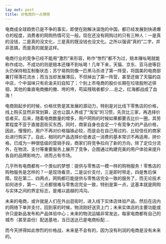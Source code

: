 ```yaml
---
lay out: post
title: 对电商的一点猜想
---
```


电商成全球趋势已是不争的事实，即使在刚解决温饱的中国，都已经发展到快递爆仓的程度，消费者的网购热情可见一般。现在还没有网购过的只有三种人：一是真的没钱，二是真的没文化，三是真的既没钱也没文化。之所以强调“真的”二字，并非恶搞，而是真的就是这样。

电商行业的竞争已经不能用“激烈”来形容，称作“惨烈”都不为过，赔本赚吆喝就能称作成功，不成功的则是赔本还赚不到吆喝！几年下来，天猫、京东、亚马逊等巨头仍保持相互制衡状态；苏宁易购则像一匹黑马杀进了第一阵营，将国美的电商部署打得落花流水；而当当却发展滞后，不但掉出了第一阵营，甚至还做了天猫的店中店，个中滋味只有俞渝夫妇自知了；个别上市电商的股价长期在垃圾股附近徘徊，其他的垂直电商撤的撤、垮的垮，苟延残喘者都少....总之，红海都战成了血海！

电商刚起步的时候，价格优势是其发展的源动力，特别是对比线下零售店的价格，线上购买显然非常划算，这也让国人养成了“淘宝”的习惯，先货比三家，再选择价低者买。后来，随着电商数量的增多，用户网购的时候如果都要去比价一圈，其劳累程度不亚于直接逛街买东西，同时，商家自身也会定一个有竞争力的产品价格，因此，慢慢的，用户不再对价格锱铢必较，而是会在自己用过的、比较信任的商家处进行购买了。自此，相同的产品选择价低者这一消费的基本常识不再适用，拼价格，已成为一种很低级的营销手段，商家们将竞争拉向了新的方向，除了定位分流外，在物流、支付等重要服务上展开了竞争，企图通过构建完美的用户体验来提升各自的品牌影响力，进而占有市场。

几乎所有电商都有一个类似的梦想：提供与零售店一模一样的购物服务！零售店的购物服务是怎样的？一是现场看货，二是议价支付，三是即时带走，四是售后保障。现在第二、四两点，网购都已能提供与零售店完全一致的服务了，而无论技术如何进步，第一、三点都很难与零售店完全一致，特别是第一点，这基本就是网购与实体之间的界定标志，是难以逾越的鸿沟。

未来的电商，或许就是人们在外出逛街时，进入线下实体店体验产品，然后在店内的网络下单并支付，回到家的时候，物流刚好送货上门；未来实体店的主要功能或许只是新品发布和产品体验中心；未来的物流运输非常发达，每家电商都有自己的城市（甚至县份）配送基地，当日送达已是电商标配....

而今天拼得如此惨烈的价格战，未来是不会有的，因为没有利润的电商是没有未来的。
